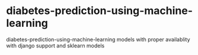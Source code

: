 # diabetes-prediction-using-machine-learning
diabetes-prediction-using-machine-learning models with proper availablity with django support and sklearn models
